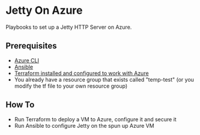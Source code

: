 # Jetty On Azure
Playbooks to set up a Jetty HTTP Server on Azure.

## Prerequisites

- [Azure CLI](https://docs.microsoft.com/en-us/cli/azure/install-azure-cli?view=azure-cli-latest)
- [Ansible](https://docs.ansible.com/ansible/latest/installation_guide/intro_installation.html)
- [Terraform installed and configured to work with Azure](https://docs.microsoft.com/en-us/azure/virtual-machines/linux/terraform-install-configure)
- You already have a resource group that exists called "temp-test" (or you modify the tf file to your own resource group)

## How To

- Run Terraform to deploy a VM to Azure, configure it and secure it
- Run Ansible to configure Jetty on the spun up Azure VM
